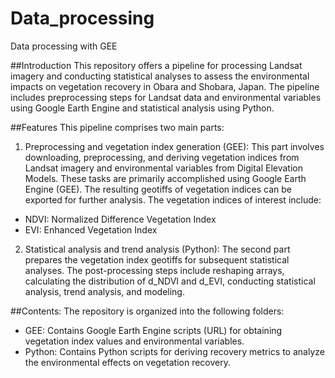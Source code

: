 # Data_processing
Data processing with GEE

##Introduction
This repository offers a pipeline for processing Landsat imagery and conducting statistical analyses to assess the environmental impacts on vegetation recovery in Obara and Shobara, Japan. The pipeline includes preprocessing steps for Landsat data and environmental variables using Google Earth Engine and statistical analysis using Python.

##Features
This pipeline comprises two main parts:

1. Preprocessing and vegetation index generation (GEE):
This part involves downloading, preprocessing, and deriving vegetation indices from Landsat imagery and environmental variables from Digital Elevation Models. These tasks are primarily accomplished using Google Earth Engine (GEE). The resulting geotiffs of vegetation indices can be exported for further analysis. The vegetation indices of interest include:

- NDVI: Normalized Difference Vegetation Index
- EVI: Enhanced Vegetation Index

2. Statistical analysis and trend analysis (Python):
The second part prepares the vegetation index geotiffs for subsequent statistical analyses. The post-processing steps include reshaping arrays, calculating the distribution of d_NDVI and d_EVI, conducting statistical analysis, trend analysis, and modeling.

##Contents:
The repository is organized into the following folders:

- GEE: Contains Google Earth Engine scripts (URL) for obtaining vegetation index values and environmental variables.
- Python: Contains Python scripts for deriving recovery metrics to analyze the environmental effects on vegetation recovery.
